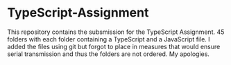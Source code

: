 # TypeScript-Assignment
This repository contains the subsmission for the TypeScript Assignment. 45 folders with each folder containing a TypeScript and a JavaScript file. I added the files using git but forgot to place in measures that would ensure serial transmission and thus the folders are not ordered. My apologies.
